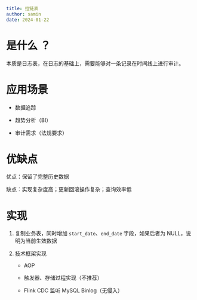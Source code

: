 ```yaml
title: 拉链表
author: samin
date: 2024-01-22
```

# 是什么 ？ 

本质是日志表，在日志的基础上，需要能够对一条记录在时间线上进行审计。

# 应用场景

- 数据追踪

- 趋势分析（BI）

- 审计需求（法规要求）

# 优缺点

优点：保留了完整历史数据

缺点：实现复杂度高；更新回滚操作复杂；查询效率低

# 实现

1. 复制业务表，同时增加 `start_date`、`end_date` 字段，如果后者为 NULL，说明为当前生效数据

2. 技术框架实现

   - AOP

   - 触发器、存储过程实现（不推荐）

   - Flink CDC 监听 MySQL Binlog（无侵入）